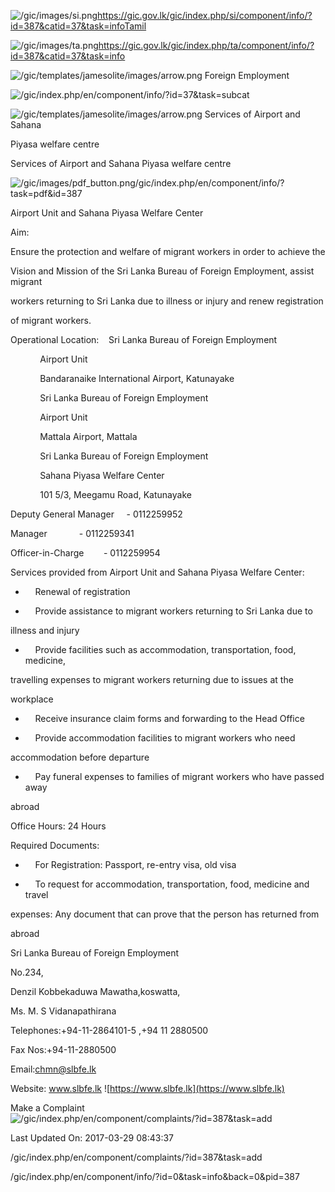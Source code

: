 <!-- Source: https://gic.gov.lk/gic/index.php/en/component/info/?id=387&catid=37&task=info -->

![/gic/images/si.png](/gic/images/si.png)https://gic.gov.lk/gic/index.php/si/component/info/?id=387&catid=37&task=infoTamil

![/gic/images/ta.png](/gic/images/ta.png)https://gic.gov.lk/gic/index.php/ta/component/info/?id=387&catid=37&task=info

![/gic/templates/jamesolite/images/arrow.png](/gic/templates/jamesolite/images/arrow.png) Foreign Employment

![/gic/index.php/en/component/info/?id=37&task=subcat](/gic/index.php/en/component/info/?id=37&task=subcat)

![/gic/templates/jamesolite/images/arrow.png](/gic/templates/jamesolite/images/arrow.png) Services of Airport and Sahana

Piyasa welfare centre

Services of Airport and Sahana Piyasa welfare centre

![/gic/images/pdf_button.png](/gic/images/pdf_button.png)/gic/index.php/en/component/info/?task=pdf&id=387

Airport Unit and Sahana Piyasa Welfare Center

Aim:

Ensure the protection and welfare of migrant workers in order to achieve the

Vision and Mission of the Sri Lanka Bureau of Foreign Employment, assist migrant

workers returning to Sri Lanka due to illness or injury and renew registration

of migrant workers.

Operational Location:    Sri Lanka Bureau of Foreign Employment

            Airport Unit

            Bandaranaike International Airport, Katunayake

            Sri Lanka Bureau of Foreign Employment

            Airport Unit

            Mattala Airport, Mattala

            Sri Lanka Bureau of Foreign Employment

            Sahana Piyasa Welfare Center

            101 5/3, Meegamu Road, Katunayake

Deputy General Manager     - 0112259952

Manager             - 0112259341

Officer-in-Charge        - 0112259954

Services provided from Airport Unit and Sahana Piyasa Welfare Center:

 *     Renewal of registration

 *     Provide assistance to migrant workers returning to Sri Lanka due to

 illness and injury

 *     Provide facilities such as accommodation, transportation, food, medicine,

 travelling expenses to migrant workers returning due to issues at the

 workplace

 *     Receive insurance claim forms and forwarding to the Head Office

 *     Provide accommodation facilities to migrant workers who need

 accommodation before departure

 *     Pay funeral expenses to families of migrant workers who have passed away

 abroad

Office Hours: 24 Hours

Required Documents:

 *     For Registration: Passport, re-entry visa, old visa

 *     To request for accommodation, transportation, food, medicine and travel

 expenses: Any document that can prove that the person has returned from

 abroad

Sri Lanka Bureau of Foreign Employment

No.234,

Denzil Kobbekaduwa Mawatha,koswatta,

Ms. M. S Vidanapathirana

Telephones:+94-11-2864101-5 ,+94 11 2880500

Fax Nos:+94-11-2880500

Email:chmn@slbfe.lk

Website: www.slbfe.lk ![https://www.slbfe.lk](https://www.slbfe.lk)

Make a Complaint ![/gic/index.php/en/component/complaints/?id=387&task=add](/gic/index.php/en/component/complaints/?id=387&task=add)

Last Updated On: 2017-03-29 08:43:37

/gic/index.php/en/component/complaints/?id=387&task=add

/gic/index.php/en/component/info/?id=0&task=info&back=0&pid=387